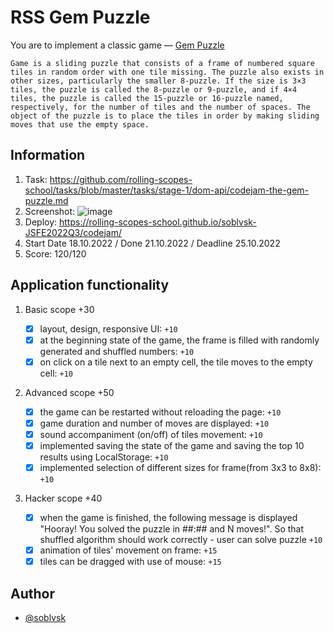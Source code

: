 # RSS Gem Puzzle

You are to implement a classic game — [Gem Puzzle](https://en.wikipedia.org/wiki/15_puzzle) 

`Game is a sliding puzzle that consists of a frame of numbered square tiles in random order with one tile missing. The puzzle also exists in other sizes, particularly the smaller 8-puzzle. If the size is 3×3 tiles, the puzzle is called the 8-puzzle or 9-puzzle, and if 4×4 tiles, the puzzle is called the 15-puzzle or 16-puzzle named, respectively, for the number of tiles and the number of spaces. The object of the puzzle is to place the tiles in order by making sliding moves that use the empty space.`



## Information
1. Task: https://github.com/rolling-scopes-school/tasks/blob/master/tasks/stage-1/dom-api/codejam-the-gem-puzzle.md
2. Screenshot: ![image](https://user-images.githubusercontent.com/81454805/209962840-51fcda01-cee5-4294-a660-eb750acf4e02.png)
3. Deploy: https://rolling-scopes-school.github.io/soblvsk-JSFE2022Q3/codejam/
4. Start Date 18.10.2022 / Done 21.10.2022 / Deadline 25.10.2022
5. Score: 120/120 

## Application functionality

1. Basic scope +30

    - [x] layout, design, responsive UI: `+10`
    - [x] at the beginning state of the game, the frame is filled with randomly generated and shuffled numbers: `+10`
    - [x] on click on a tile next to an empty cell, the tile moves to the empty cell: `+10`

2. Advanced scope +50

    - [x] the game can be restarted without reloading the page: `+10`
    - [x] game duration and number of moves are displayed: `+10`
    - [x] sound accompaniment (on/off) of tiles movement: `+10`
    - [x] implemented saving the state of the game and saving the top 10 results using LocalStorage: `+10`
    - [x] implemented selection of different sizes for frame(from 3x3 to 8x8): `+10`

3. Hacker scope +40

    - [x] when the game is finished, the following message is displayed "Hooray! You solved the puzzle in ##:## and N moves!". So that shuffled algorithm should work correctly - user can solve puzzle `+10`
    - [x] animation of tiles' movement on frame: `+15`
    - [x] tiles can be dragged with use of mouse: `+15`
    
## Author

- [@soblvsk](https://www.github.com/soblvsk)
